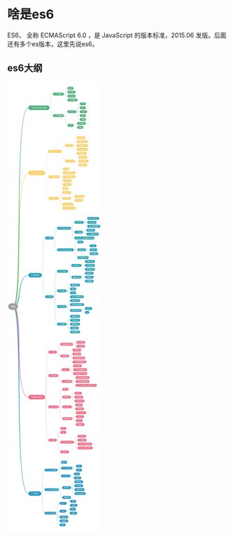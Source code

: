 # 啥是es6

ES6， 全称 ECMAScript 6.0 ，是 JavaScript 的版本标准，2015.06 发版。后面还有多个es版本，这里先说es6。

## es6大纲

![Alt text](本章节内容.png)
